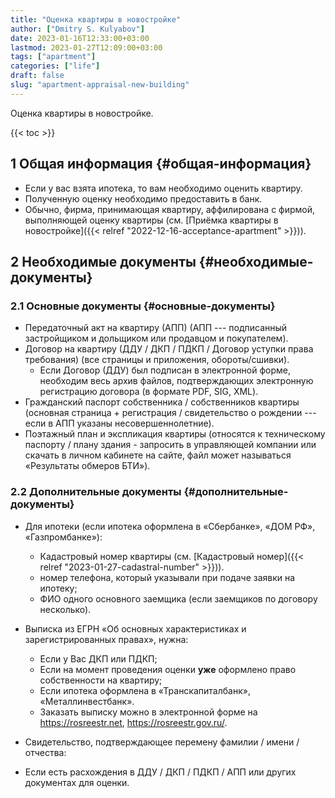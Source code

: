 ```yaml
---
title: "Оценка квартиры в новостройке"
author: ["Dmitry S. Kulyabov"]
date: 2023-01-16T12:33:00+03:00
lastmod: 2023-01-27T12:09:00+03:00
tags: ["apartment"]
categories: ["life"]
draft: false
slug: "apartment-appraisal-new-building"
---
```


Оценка квартиры в новостройке.

<!--more-->

{{< toc >}}


## <span class="section-num">1</span> Общая информация {#общая-информация}

-   Если у вас взята ипотека, то вам необходимо оценить квартиру.
-   Полученную оценку необходимо предоставить в банк.
-   Обычно, фирма, принимающая квартиру, аффилирована с фирмой, выполняющей оценку квартиры (см. [Приёмка квартиры в новостройке]({{< relref "2022-12-16-acceptance-apartment" >}})).


## <span class="section-num">2</span> Необходимые документы {#необходимые-документы}


### <span class="section-num">2.1</span> Основные документы {#основные-документы}

-   Передаточный акт на квартиру (АПП) (АПП --- подписанный застройщиком и дольщиком или продавцом и покупателем).
-   Договор на квартиру (ДДУ / ДКП / ПДКП / Договор уступки права требования) (все страницы и приложения, обороты/сшивки).
    -   Если Договор (ДДУ) был подписан в электронной форме, необходим весь архив файлов, подтверждающих электронную регистрацию договора (в формате PDF, SIG, XML).
-   Гражданский паспорт собственника / собственников квартиры (основная страница + регистрация / свидетельство о рождении --- если в АПП указаны несовершеннолетние).
-   Поэтажный план и экспликация квартиры (относятся к техническому паспорту / плану здания - запросить в управляющей компании или скачать в личном кабинете на сайте, файл может называться «Результаты обмеров БТИ»).


### <span class="section-num">2.2</span> Дополнительные документы {#дополнительные-документы}

-   Для ипотеки (если ипотека оформлена в «Сбербанке», «ДОМ РФ», «Газпромбанке»):
    -   Кадастровый номер квартиры (см. [Кадастровый номер]({{< relref "2023-01-27-cadastral-number" >}})).
    -   номер телефона, который указывали при подаче заявки на ипотеку;
    -   ФИО одного основного заемщика (если заемщиков по договору несколько).
-   Выписка из ЕГРН «Об основных характеристиках и зарегистрированных правах», нужна:
    -   Если у Вас ДКП или ПДКП;
    -   Если на момент проведения оценки **уже** оформлено право собственности на квартиру;
    -   Если ипотека оформлена в «Транскапиталбанк», «Металлинвестбанк».
    -   Заказать выписку можно в электронной форме на <https://rosreestr.net>, <https://rosreestr.gov.ru/>.

-   Свидетельство, подтверждающее перемену фамилии / имени / отчества:
-   Если есть расхождения в ДДУ / ДКП / ПДКП / АПП или других документах для оценки.

